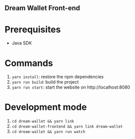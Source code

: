 ## Dream Wallet Front-end

# Prerequisites
* Java SDK

# Commands

1. `yarn install`: restore the npm dependencies
2. `yarn run build`: build the project
3. `yarn run start`: start the website on http://localhost:8080

# Development mode

1. `cd dream-wallet && yarn link`
2. `cd dream-wallet-frontend && yarn link dream-wallet`
3. `cd dream-wallet && yarn run watch`
